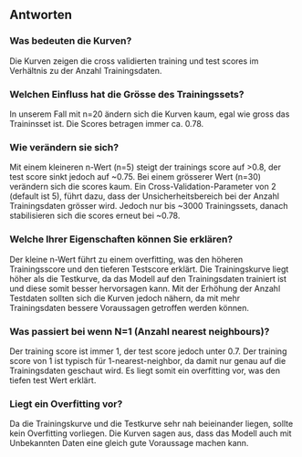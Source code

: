 ## Antworten
### Was bedeuten die Kurven?
Die Kurven zeigen die cross validierten training und test scores im Verhältnis zu der Anzahl Trainingsdaten.
### Welchen Einfluss hat die Grösse des Trainingssets?
In unserem Fall mit n=20 ändern sich die Kurven kaum, egal wie gross das Traininsset ist. Die Scores betragen immer ca. 0.78.
### Wie verändern sie sich?
Mit einem kleineren n-Wert (n=5) steigt der trainings score auf >0.8, der test score sinkt jedoch auf ~0.75.
Bei einem grösserer Wert (n=30) verändern sich die scores kaum.
Ein Cross-Validation-Parameter von 2 (default ist 5), führt dazu, dass der Unsicherheitsbereich bei der Anzahl Trainingsdaten grösser wird. Jedoch nur bis ~3000 Trainingssets, danach stabilisieren sich die scores erneut bei ~0.78. 
### Welche Ihrer Eigenschaften können Sie erklären?
Der kleine n-Wert führt zu einem overfitting, was den höheren Trainingsscore und den tieferen Testscore erklärt. 
Die Trainingskurve liegt höher als die Testkurve, da das Modell auf den Trainingsdaten trainiert ist und diese somit besser hervorsagen kann. Mit der Erhöhung der Anzahl Testdaten sollten sich die Kurven jedoch nähern, da mit mehr Trainingsdaten bessere Voraussagen getroffen werden können.
### Was passiert bei wenn N=1 (Anzahl nearest neighbours)?  
Der training score ist immer 1, der test score jedoch unter 0.7. Der training score von 1 ist typisch für 1-nearest-neighbor, da damit nur genau auf die Trainingsdaten geschaut wird. Es liegt somit ein overfitting vor, was den tiefen test Wert erklärt.
### Liegt ein Overfitting vor?
Da die Trainingskurve und die Testkurve sehr nah beieinander liegen, sollte kein Overfitting vorliegen. Die Kurven sagen aus, dass das Modell auch mit Unbekannten Daten eine gleich gute Voraussage machen kann.
